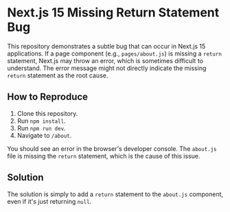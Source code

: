 # Next.js 15 Missing Return Statement Bug

This repository demonstrates a subtle bug that can occur in Next.js 15 applications.  If a page component (e.g., `pages/about.js`) is missing a `return` statement, Next.js may throw an error, which is sometimes difficult to understand.  The error message might not directly indicate the missing `return` statement as the root cause.

## How to Reproduce

1. Clone this repository.
2. Run `npm install`.
3. Run `npm run dev`.
4. Navigate to `/about`.

You should see an error in the browser's developer console.  The `about.js` file is missing the `return` statement, which is the cause of this issue. 

## Solution

The solution is simply to add a `return` statement to the `about.js` component, even if it's just returning `null`.
